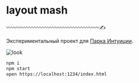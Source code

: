 # layout mash

〰️〰️〰️〰️〰️〰️〰️〰️〰️〰️〰️〰️〰️〰️〰️〰️〰️〰️✍️

Экспериментальный проект для [Парка Интуиции](https://intuition.team/park).

![look](https://user-images.githubusercontent.com/1395924/61936402-57d3d880-af95-11e9-90f9-fa2c7c546ece.png)

```sh
npm i
npm start
open https://localhost:1234/index.html
```
